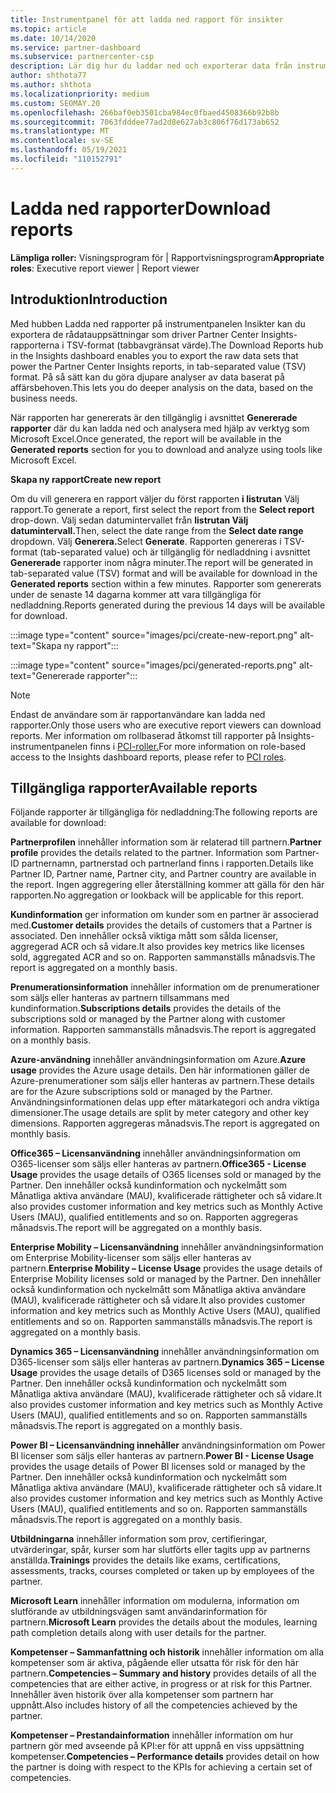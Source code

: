 ```yaml
---
title: Instrumentpanel för att ladda ned rapport för insikter
ms.topic: article
ms.date: 10/14/2020
ms.service: partner-dashboard
ms.subservice: partnercenter-csp
description: Lär dig hur du laddar ned och exporterar data från instrumentpanelen för enhetlig rapportering i Partnercenter och från Partner Center Insights-rapporter.
author: shthota77
ms.author: shthota
ms.localizationpriority: medium
ms.custom: SEOMAY.20
ms.openlocfilehash: 266baf0eb3501cba984ec0fbaed4508366b92b8b
ms.sourcegitcommit: 7063fdddee77ad2d8e627ab3c806f76d173ab652
ms.translationtype: MT
ms.contentlocale: sv-SE
ms.lasthandoff: 05/19/2021
ms.locfileid: "110152791"
---
```

# <a name="download-reports"></a><span data-ttu-id="b06cf-103">Ladda ned rapporter</span><span class="sxs-lookup"><span data-stu-id="b06cf-103">Download reports</span></span>

<span data-ttu-id="b06cf-104">**Lämpliga roller:** Visningsprogram för | Rapportvisningsprogram</span><span class="sxs-lookup"><span data-stu-id="b06cf-104">**Appropriate roles**: Executive report viewer | Report viewer</span></span>

## <a name="introduction"></a><span data-ttu-id="b06cf-105">Introduktion</span><span class="sxs-lookup"><span data-stu-id="b06cf-105">Introduction</span></span>

<span data-ttu-id="b06cf-106">Med hubben Ladda ned rapporter på instrumentpanelen Insikter kan du exportera de rådatauppsättningar som driver Partner Center Insights-rapporterna i TSV-format (tabbavgränsat värde).</span><span class="sxs-lookup"><span data-stu-id="b06cf-106">The Download Reports hub in the Insights dashboard enables you to export the raw data sets that power the Partner Center Insights reports, in tab-separated value (TSV) format.</span></span> <span data-ttu-id="b06cf-107">På så sätt kan du göra djupare analyser av data baserat på affärsbehoven.</span><span class="sxs-lookup"><span data-stu-id="b06cf-107">This lets you do deeper analysis on the data, based on the business needs.</span></span>

<span data-ttu-id="b06cf-108">När rapporten har genererats är den tillgänglig i avsnittet **Genererade rapporter** där du kan ladda ned och analysera med hjälp av verktyg som Microsoft Excel.</span><span class="sxs-lookup"><span data-stu-id="b06cf-108">Once generated, the report  will be available in the **Generated reports** section for you to download and analyze using tools like Microsoft Excel.</span></span>

<span data-ttu-id="b06cf-109">**Skapa ny rapport**</span><span class="sxs-lookup"><span data-stu-id="b06cf-109">**Create new report**</span></span>

<span data-ttu-id="b06cf-110">Om du vill generera en rapport väljer du först rapporten **i listrutan** Välj rapport.</span><span class="sxs-lookup"><span data-stu-id="b06cf-110">To generate a report, first select the report from the **Select report** drop-down.</span></span> <span data-ttu-id="b06cf-111">Välj sedan datumintervallet från **listrutan Välj datumintervall.**</span><span class="sxs-lookup"><span data-stu-id="b06cf-111">Then, select the date range from the **Select date range** dropdown.</span></span> <span data-ttu-id="b06cf-112">Välj **Generera.**</span><span class="sxs-lookup"><span data-stu-id="b06cf-112">Select **Generate**.</span></span> <span data-ttu-id="b06cf-113">Rapporten genereras i TSV-format (tab-separated value) och är tillgänglig för nedladdning i avsnittet **Genererade** rapporter inom några minuter.</span><span class="sxs-lookup"><span data-stu-id="b06cf-113">The report will be generated in tab-separated value (TSV) format and will be available for download in the **Generated reports** section within a few minutes.</span></span> <span data-ttu-id="b06cf-114">Rapporter som genererats under de senaste 14 dagarna kommer att vara tillgängliga för nedladdning.</span><span class="sxs-lookup"><span data-stu-id="b06cf-114">Reports generated during the previous 14 days will be available for download.</span></span>

:::image type="content" source="images/pci/create-new-report.png" alt-text="Skapa ny rapport":::

:::image type="content" source="images/pci/generated-reports.png" alt-text="Genererade rapporter":::

>[!NOTE] 
><span data-ttu-id="b06cf-117">Endast de användare som är rapportanvändare kan ladda ned rapporter.</span><span class="sxs-lookup"><span data-stu-id="b06cf-117">Only those users who are executive report viewers can download reports.</span></span> <span data-ttu-id="b06cf-118">Mer information om rollbaserad åtkomst till rapporter på Insights-instrumentpanelen finns i [PCI-roller.](pci-roles.md)</span><span class="sxs-lookup"><span data-stu-id="b06cf-118">For more information on role-based access to the Insights dashboard reports, please refer to [PCI roles](pci-roles.md).</span></span> 

## <a name="available-reports"></a><span data-ttu-id="b06cf-119">Tillgängliga rapporter</span><span class="sxs-lookup"><span data-stu-id="b06cf-119">Available reports</span></span>

<span data-ttu-id="b06cf-120">Följande rapporter är tillgängliga för nedladdning:</span><span class="sxs-lookup"><span data-stu-id="b06cf-120">The following reports are available for download:</span></span>

<span data-ttu-id="b06cf-121">**Partnerprofilen** innehåller information som är relaterad till partnern.</span><span class="sxs-lookup"><span data-stu-id="b06cf-121">**Partner profile** provides the details related to the partner.</span></span> <span data-ttu-id="b06cf-122">Information som Partner-ID partnernamn, partnerstad och partnerland finns i rapporten.</span><span class="sxs-lookup"><span data-stu-id="b06cf-122">Details like Partner ID, Partner name, Partner city, and Partner country are available in the report.</span></span> <span data-ttu-id="b06cf-123">Ingen aggregering eller återställning kommer att gälla för den här rapporten.</span><span class="sxs-lookup"><span data-stu-id="b06cf-123">No aggregation or lookback will be applicable for this report.</span></span>

<span data-ttu-id="b06cf-124">**Kundinformation** ger information om kunder som en partner är associerad med.</span><span class="sxs-lookup"><span data-stu-id="b06cf-124">**Customer details** provides the details of customers that a Partner is associated.</span></span> <span data-ttu-id="b06cf-125">Den innehåller också viktiga mått som sålda licenser, aggregerad ACR och så vidare.</span><span class="sxs-lookup"><span data-stu-id="b06cf-125">It also provides key metrics like licenses sold, aggregated ACR and so on.</span></span> <span data-ttu-id="b06cf-126">Rapporten sammanställs månadsvis.</span><span class="sxs-lookup"><span data-stu-id="b06cf-126">The report is aggregated on a monthly basis.</span></span>

<span data-ttu-id="b06cf-127">**Prenumerationsinformation** innehåller information om de prenumerationer som säljs eller hanteras av partnern tillsammans med kundinformation.</span><span class="sxs-lookup"><span data-stu-id="b06cf-127">**Subscriptions details** provides the details of the subscriptions sold or managed by the Partner along with customer information.</span></span> <span data-ttu-id="b06cf-128">Rapporten sammanställs månadsvis.</span><span class="sxs-lookup"><span data-stu-id="b06cf-128">The report is aggregated on a monthly basis.</span></span>

<span data-ttu-id="b06cf-129">**Azure-användning** innehåller användningsinformation om Azure.</span><span class="sxs-lookup"><span data-stu-id="b06cf-129">**Azure usage** provides the Azure usage details.</span></span> <span data-ttu-id="b06cf-130">Den här informationen gäller de Azure-prenumerationer som säljs eller hanteras av partnern.</span><span class="sxs-lookup"><span data-stu-id="b06cf-130">These details are for the Azure subscriptions sold or managed by the Partner.</span></span> <span data-ttu-id="b06cf-131">Användningsinformationen delas upp efter mätarkategori och andra viktiga dimensioner.</span><span class="sxs-lookup"><span data-stu-id="b06cf-131">The usage details are split by meter category and other key dimensions.</span></span> <span data-ttu-id="b06cf-132">Rapporten aggregeras månadsvis.</span><span class="sxs-lookup"><span data-stu-id="b06cf-132">The report is aggregated on monthly basis.</span></span>

<span data-ttu-id="b06cf-133">**Office365 – Licensanvändning** innehåller användningsinformation om O365-licenser som säljs eller hanteras av partnern.</span><span class="sxs-lookup"><span data-stu-id="b06cf-133">**Office365 - License Usage** provides the usage details of O365 licenses sold or managed by the Partner.</span></span> <span data-ttu-id="b06cf-134">Den innehåller också kundinformation och nyckelmått som Månatliga aktiva användare (MAU), kvalificerade rättigheter och så vidare.</span><span class="sxs-lookup"><span data-stu-id="b06cf-134">It also provides customer information and key metrics such as Monthly Active Users (MAU), qualified entitlements and so on.</span></span> <span data-ttu-id="b06cf-135">Rapporten aggregeras månadsvis.</span><span class="sxs-lookup"><span data-stu-id="b06cf-135">The report will be aggregated on a monthly basis.</span></span>

<span data-ttu-id="b06cf-136">**Enterprise Mobility – Licensanvändning**  innehåller användningsinformation om Enterprise Mobility-licenser som säljs eller hanteras av partnern.</span><span class="sxs-lookup"><span data-stu-id="b06cf-136">**Enterprise Mobility – License Usage**  provides the usage details of Enterprise Mobility licenses sold or managed by the Partner.</span></span> <span data-ttu-id="b06cf-137">Den innehåller också kundinformation och nyckelmått som Månatliga aktiva användare (MAU), kvalificerade rättigheter och så vidare.</span><span class="sxs-lookup"><span data-stu-id="b06cf-137">It also provides customer information and key metrics such as Monthly Active Users (MAU), qualified entitlements and so on.</span></span> <span data-ttu-id="b06cf-138">Rapporten sammanställs månadsvis.</span><span class="sxs-lookup"><span data-stu-id="b06cf-138">The report is aggregated on a monthly basis.</span></span>

<span data-ttu-id="b06cf-139">**Dynamics 365 – Licensanvändning** innehåller användningsinformation om D365-licenser som säljs eller hanteras av partnern.</span><span class="sxs-lookup"><span data-stu-id="b06cf-139">**Dynamics 365 – License Usage** provides the usage details of D365 licenses sold or managed by the Partner.</span></span> <span data-ttu-id="b06cf-140">Den innehåller också kundinformation och nyckelmått som Månatliga aktiva användare (MAU), kvalificerade rättigheter och så vidare.</span><span class="sxs-lookup"><span data-stu-id="b06cf-140">It also provides customer information and key metrics such as Monthly Active Users (MAU), qualified entitlements and so on.</span></span> <span data-ttu-id="b06cf-141">Rapporten sammanställs månadsvis.</span><span class="sxs-lookup"><span data-stu-id="b06cf-141">The report is aggregated on a monthly basis.</span></span>

<span data-ttu-id="b06cf-142">**Power BI – Licensanvändning innehåller** användningsinformation om Power BI licenser som säljs eller hanteras av partnern.</span><span class="sxs-lookup"><span data-stu-id="b06cf-142">**Power BI - License Usage** provides the usage details of Power BI licenses sold or managed by the Partner.</span></span> <span data-ttu-id="b06cf-143">Den innehåller också kundinformation och nyckelmått som Månatliga aktiva användare (MAU), kvalificerade rättigheter och så vidare.</span><span class="sxs-lookup"><span data-stu-id="b06cf-143">It also provides customer information and key metrics such as Monthly Active Users (MAU), qualified entitlements and so on.</span></span> <span data-ttu-id="b06cf-144">Rapporten sammanställs månadsvis.</span><span class="sxs-lookup"><span data-stu-id="b06cf-144">The report is aggregated on a monthly basis.</span></span>

<span data-ttu-id="b06cf-145">**Utbildningarna** innehåller information som prov, certifieringar, utvärderingar, spår, kurser som har slutförts eller tagits upp av partnerns anställda.</span><span class="sxs-lookup"><span data-stu-id="b06cf-145">**Trainings** provides the details like exams, certifications, assessments, tracks, courses completed or taken up by employees of the partner.</span></span>

<span data-ttu-id="b06cf-146">**Microsoft Learn** innehåller information om modulerna, information om slutförande av utbildningsvägen samt användarinformation för partnern.</span><span class="sxs-lookup"><span data-stu-id="b06cf-146">**Microsoft Learn** provides the details about the modules, learning path completion details along with user details for the partner.</span></span>

<span data-ttu-id="b06cf-147">**Kompetenser – Sammanfattning och historik** innehåller information om alla kompetenser som är aktiva, pågående eller utsatta för risk för den här partnern.</span><span class="sxs-lookup"><span data-stu-id="b06cf-147">**Competencies – Summary and history** provides details of all the competencies that are either active, in progress or at risk for this Partner.</span></span> <span data-ttu-id="b06cf-148">Innehåller även historik över alla kompetenser som partnern har uppnått.</span><span class="sxs-lookup"><span data-stu-id="b06cf-148">Also includes history of all the competencies achieved by the partner.</span></span>

<span data-ttu-id="b06cf-149">**Kompetenser – Prestandainformation** innehåller information om hur partnern gör med avseende på KPI:er för att uppnå en viss uppsättning kompetenser.</span><span class="sxs-lookup"><span data-stu-id="b06cf-149">**Competencies – Performance details** provides detail on how the partner is doing with respect to the KPIs for achieving a certain set of competencies.</span></span>

